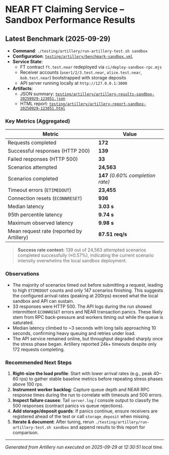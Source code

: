 # NEAR FT Claiming Service – Sandbox Performance Results

## Latest Benchmark (2025-09-29)
- **Command**: `./testing/artillery/run-artillery-test.sh sandbox`
- **Configuration**: [`testing/artillery/benchmark-sandbox.yml`](testing/artillery/benchmark-sandbox.yml)
- **Service State**:
  - FT contract `ft.test.near` redeployed via `ci/deploy-sandbox-rpc.mjs`
  - Receiver accounts (`user1/2/3.test.near`, `alice.test.near`, `bob.test.near`) bootstrapped with storage deposits
  - API server running locally at `http://127.0.0.1:3000`
- **Artifacts**:
  - JSON summary: [`testing/artillery/artillery-results-sandbox-20250929-123051.json`](testing/artillery/artillery-results-sandbox-20250929-123051.json)
  - HTML report: [`testing/artillery/artillery-report-sandbox-20250929-123051.html`](testing/artillery/artillery-report-sandbox-20250929-123051.html)

### Key Metrics (Aggregated)
| Metric | Value |
| --- | --- |
| Requests completed | **172** |
| Successful responses (HTTP 200) | **139** |
| Failed responses (HTTP 500) | **33** |
| Scenarios attempted | **24,563** |
| Scenarios completed | **147** *(0.60% completion rate)* |
| Timeout errors (`ETIMEDOUT`) | **23,455** |
| Connection resets (`ECONNRESET`) | **936** |
| Median latency | **3.03 s** |
| 95th percentile latency | **9.74 s** |
| Maximum observed latency | **9.98 s** |
| Mean request rate (reported by Artillery) | **87.51 req/s** |

> **Success rate context:** 139 out of 24,563 attempted scenarios completed successfully (≈0.57%), indicating the current scenario intensity overwhelms the local sandbox deployment.

### Observations
- The majority of scenarios timed out before submitting a request, leading to high `ETIMEDOUT` counts and only 147 scenarios finishing. This suggests the configured arrival rates (peaking at 200rps) exceed what the local sandbox and API can sustain.
- 33 responses were HTTP 500. The API logs during the run showed intermittent `ECONNRESET` errors and NEAR transaction panics. These likely stem from RPC back-pressure and workers timing out while the queue is saturated.
- Median latency climbed to ~3 seconds with long tails approaching 10 seconds, confirming heavy queuing and retries under load.
- The API service remained online, but throughput degraded sharply once the stress phase began. Artillery reported 24k+ timeouts despite only 172 requests completing.

### Recommended Next Steps
1. **Right-size the load profile**: Start with lower arrival rates (e.g., peak 40–60 rps) to gather stable baseline metrics before repeating stress phases above 100 rps.
2. **Instrument worker backlog**: Capture queue depth and NEAR RPC response times during the run to correlate with timeouts and 500 errors.
3. **Inspect failure causes**: Tail `server.log` / console output to classify the 500 responses (contract panics vs queue rejections).
4. **Add storage/deposit guards**: If panics continue, ensure receivers are registered ahead of the test or call `storage_deposit` when missing.
5. **Iterate & document**: After tuning, rerun `./testing/artillery/run-artillery-test.sh sandbox` and append results to this report for comparison.

---
*Generated from Artillery run executed on 2025-09-29 at 12:30:51 local time.*